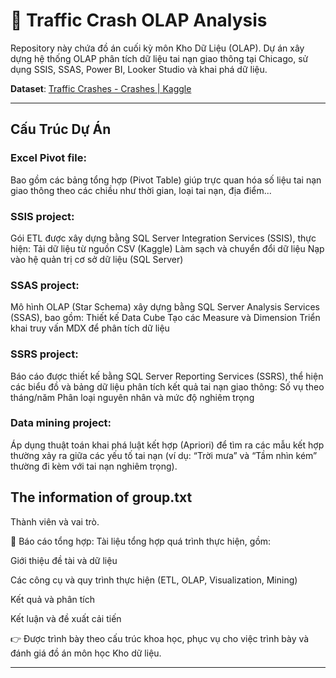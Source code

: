 # 🚦 Traffic Crash OLAP Analysis
Repository này chứa đồ án cuối kỳ môn Kho Dữ Liệu (OLAP). Dự án xây dựng hệ thống OLAP phân tích dữ liệu tai nạn giao thông tại Chicago, sử dụng SSIS, SSAS, Power BI, Looker Studio và khai phá dữ liệu.

**Dataset**: [Traffic Crashes - Crashes | Kaggle](https://www.kaggle.com/datasets/anoopjohny/traffic-crashes-crashes/data)

---

## Cấu Trúc Dự Án

### Excel Pivot file: 
Bao gồm các bảng tổng hợp (Pivot Table) giúp trực quan hóa số liệu tai nạn giao thông theo các chiều như thời gian, loại tai nạn, địa điểm...

### SSIS project:
Gói ETL được xây dựng bằng SQL Server Integration Services (SSIS), thực hiện:
Tải dữ liệu từ nguồn CSV (Kaggle)
Làm sạch và chuyển đổi dữ liệu
Nạp vào hệ quản trị cơ sở dữ liệu (SQL Server)

### SSAS project:
Mô hình OLAP (Star Schema) xây dựng bằng SQL Server Analysis Services (SSAS), bao gồm:
Thiết kế Data Cube
Tạo các Measure và Dimension
Triển khai truy vấn MDX để phân tích dữ liệu
  

### SSRS project:
Báo cáo được thiết kế bằng SQL Server Reporting Services (SSRS), thể hiện các biểu đồ và bảng dữ liệu phân tích kết quả tai nạn giao thông:
Số vụ theo tháng/năm
Phân loại nguyên nhân và mức độ nghiêm trọng

### Data mining project:
Áp dụng thuật toán khai phá luật kết hợp (Apriori) để tìm ra các mẫu kết hợp thường xảy ra giữa các yếu tố tai nạn (ví dụ: “Trời mưa” và “Tầm nhìn kém” thường đi kèm với tai nạn nghiêm trọng).

## The information of group.txt
Thành viên và vai trò.

📄 Báo cáo tổng hợp:
Tài liệu tổng hợp quá trình thực hiện, gồm:

Giới thiệu đề tài và dữ liệu

Các công cụ và quy trình thực hiện (ETL, OLAP, Visualization, Mining)

Kết quả và phân tích

Kết luận và đề xuất cải tiến

👉 Được trình bày theo cấu trúc khoa học, phục vụ cho việc trình bày và đánh giá đồ án môn học Kho dữ liệu.

---







